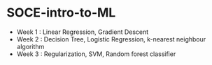 # SOCE-intro-to-ML

- Week 1 : Linear Regression, Gradient Descent 
- Week 2 : Decision Tree, Logistic Regression, k-nearest neighbour algorithm
- Week 3 : Regularization, SVM, Random forest classifier
